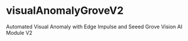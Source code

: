 # visualAnomalyGroveV2
Automated Visual Anomaly with Edge Impulse and Seeed Grove Vision AI Module V2
